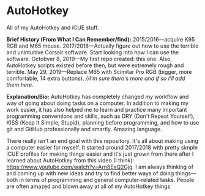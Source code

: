 # AutoHotkey

All of my AutoHotkey and iCUE stuff.

**Brief History (From What I Can Remember/find):**
2015/2016—acquire K95 RGB and M65 mouse.
2017/2018—Actually figure out how to use the terrible and unintuitive Corsair software. Start looking into how I can use the software.
Octobver 8, 2019—My first repo created: this one. Also, AutoHotkey scripts existed before then, but were extremely rough and terrible.
May 29, 2019—Replace M65 with Scimitar Pro RGB (bigger, more comfortable, 14 extra buttons).
*//I'm sure there's more and if so I'll add them here.*

**Explanation/Bio:**
AutoHotkey has completely changed my workflow and way of going about doing tasks on a computer. In addition to making my work easier, it has also helped me to learn and practice many important programming conventions and skills, such as DRY (Don't Repeat Yourself), KISS (Keep It Simple, Stupid), planning before programming, and how to use git and GitHub professionally and smartly. Amazing language.

There really isn't an end goal with this repository. It's all about making using a computer easier for myself. It started around 2017/2018 with pretty simple iCUE profiles for making things easier and it's just grown from there after I learned about AutoHotkey from this video (I think): https://www.youtube.com/watch?v=Arn8ExQ2Gjg. I am always thinking of and coming up with new ideas and try to find better ways of doing things—both in terms of programming and general computer-related tasks. People are often amazed and blown away at all of my AutoHotkey things
